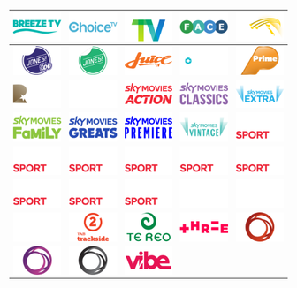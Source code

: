 | ![](https://raw.githubusercontent.com/RevGear/logo/master/Countries/NZ/Breeze-TV.png) | ![](https://raw.githubusercontent.com/RevGear/logo/master/Countries/NZ/Choice-TV.png) | ![](https://raw.githubusercontent.com/RevGear/logo/master/Countries/NZ/Country-TV.png) | ![](https://raw.githubusercontent.com/RevGear/logo/master/Countries/NZ/Face-TV.png) | ![](https://raw.githubusercontent.com/RevGear/logo/master/Countries/NZ/Firstlight.png) | 
|:---:|:---:|:---:|:---:|:---:| 
| ![](https://raw.githubusercontent.com/RevGear/logo/master/Countries/NZ/Jones-Too.png) | ![](https://raw.githubusercontent.com/RevGear/logo/master/Countries/NZ/Jones.png) | ![](https://raw.githubusercontent.com/RevGear/logo/master/Countries/NZ/Juice-TV.png) | ![](https://raw.githubusercontent.com/RevGear/logo/master/Countries/NZ/Kordia-TV.png) | ![](https://raw.githubusercontent.com/RevGear/logo/master/Countries/NZ/Prime.png) | 
| ![](https://raw.githubusercontent.com/RevGear/logo/master/Countries/NZ/Rialto.png) | ![](https://raw.githubusercontent.com/RevGear/logo/master/Countries/NZ/Sky-Arena.png) | ![](https://raw.githubusercontent.com/RevGear/logo/master/Countries/NZ/Sky-Movies-Action.png) | ![](https://raw.githubusercontent.com/RevGear/logo/master/Countries/NZ/Sky-Movies-Classics.png) | ![](https://raw.githubusercontent.com/RevGear/logo/master/Countries/NZ/Sky-Movies-Extra.png) | 
| ![](https://raw.githubusercontent.com/RevGear/logo/master/Countries/NZ/Sky-Movies-Family.png) | ![](https://raw.githubusercontent.com/RevGear/logo/master/Countries/NZ/Sky-Movies-Greats.png) | ![](https://raw.githubusercontent.com/RevGear/logo/master/Countries/NZ/Sky-Movies-Premiere.png) | ![](https://raw.githubusercontent.com/RevGear/logo/master/Countries/NZ/Sky-Movies-Vintage.png) | ![](https://raw.githubusercontent.com/RevGear/logo/master/Countries/NZ/Sky-Sport-1.png) | 
| ![](https://raw.githubusercontent.com/RevGear/logo/master/Countries/NZ/Sky-Sport-2.png) | ![](https://raw.githubusercontent.com/RevGear/logo/master/Countries/NZ/Sky-Sport-3.png) | ![](https://raw.githubusercontent.com/RevGear/logo/master/Countries/NZ/Sky-Sport-4.png) | ![](https://raw.githubusercontent.com/RevGear/logo/master/Countries/NZ/Sky-Sport-5.png) | ![](https://raw.githubusercontent.com/RevGear/logo/master/Countries/NZ/Sky-Sport-6.png) | 
| ![](https://raw.githubusercontent.com/RevGear/logo/master/Countries/NZ/Sky-Sport-7.png) | ![](https://raw.githubusercontent.com/RevGear/logo/master/Countries/NZ/Sky-Sport-8.png) | ![](https://raw.githubusercontent.com/RevGear/logo/master/Countries/NZ/Sky-Sport-9.png) | ![](https://raw.githubusercontent.com/RevGear/logo/master/Countries/NZ/SoHo.png) | ![](https://raw.githubusercontent.com/RevGear/logo/master/Countries/NZ/SoHo2.png) | 
| ![](https://raw.githubusercontent.com/RevGear/logo/master/Countries/NZ/TAB-Trackside-1.png) | ![](https://raw.githubusercontent.com/RevGear/logo/master/Countries/NZ/TAB-Trackside-2.png) | ![](https://raw.githubusercontent.com/RevGear/logo/master/Countries/NZ/Te-Reo.png) | ![](https://raw.githubusercontent.com/RevGear/logo/master/Countries/NZ/Three.png) | ![](https://raw.githubusercontent.com/RevGear/logo/master/Countries/NZ/TVNZ-1.png) | 
| ![](https://raw.githubusercontent.com/RevGear/logo/master/Countries/NZ/TVNZ-2.png) | ![](https://raw.githubusercontent.com/RevGear/logo/master/Countries/NZ/TVNZ-Duke.png) | ![](https://raw.githubusercontent.com/RevGear/logo/master/Countries/NZ/Vibe.png)  | 

